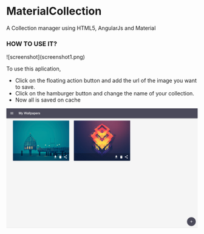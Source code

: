 # MaterialCollection
A Collection manager using HTML5, AngularJs and Material

<h3>HOW TO USE IT?</h3>
![screenshot](screenshot1.png)

To use this aplication, 

- Click on the floating action button and add the url of the image you want to save.
- Click on the hamburger button and change the name of your collection.
- Now all is saved on cache

![screenshot](screenshot.png)